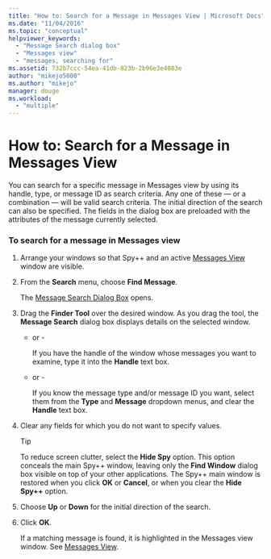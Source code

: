 ```yaml
---
title: "How to: Search for a Message in Messages View | Microsoft Docs"
ms.date: "11/04/2016"
ms.topic: "conceptual"
helpviewer_keywords: 
  - "Message Search dialog box"
  - "Messages view"
  - "messages, searching for"
ms.assetid: 732b7ccc-54ea-41db-823b-2b96e3e4083e
author: "mikejo5000"
ms.author: "mikejo"
manager: douge
ms.workload: 
  - "multiple"
---
```

# How to: Search for a Message in Messages View
You can search for a specific message in Messages view by using its handle, type, or message ID as search criteria. Any one of these — or a combination — will be valid search criteria. The initial direction of the search can also be specified. The fields in the dialog box are preloaded with the attributes of the message currently selected.  
  
### To search for a message in Messages view  
  
1. Arrange your windows so that Spy++ and an active [Messages View](../debugger/messages-view.md) window are visible.  
  
2. From the **Search** menu, choose **Find Message**.  
  
    The [Message Search Dialog Box](../debugger/message-search-dialog-box.md) opens.  
  
3. Drag the **Finder Tool** over the desired window. As you drag the tool, the **Message Search** dialog box displays details on the selected window.  
  
   - or -  
  
     If you have the handle of the window whose messages you want to examine, type it into the **Handle** text box.  
  
   - or -  
  
     If you know the message type and/or message ID you want, select them from the **Type** and **Message** dropdown menus, and clear the **Handle** text box.  
  
4. Clear any fields for which you do not want to specify values.  
  
   > [!TIP]
   >  To reduce screen clutter, select the **Hide Spy** option. This option conceals the main Spy++ window, leaving only the **Find Window** dialog box visible on top of your other applications. The Spy++ main window is restored when you click **OK** or **Cancel**, or when you clear the **Hide Spy++** option.  
  
5. Choose **Up** or **Down** for the initial direction of the search.  
  
6. Click **OK**.  
  
   If a matching message is found, it is highlighted in the Messages view window. See [Messages View](../debugger/messages-view.md).
